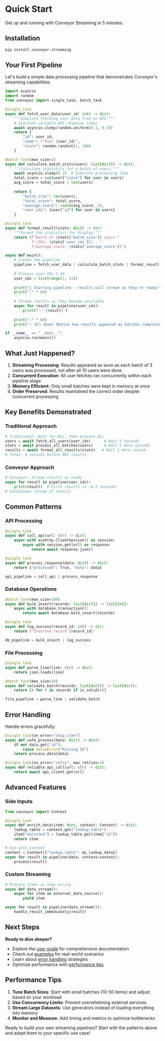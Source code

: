 # Quick Start

Get up and running with Conveyor Streaming in 5 minutes.

## Installation

```bash
pip install conveyor-streaming
```

## Your First Pipeline

Let's build a simple data processing pipeline that demonstrates Conveyor's streaming capabilities:

```python
import asyncio
import random
from conveyor import single_task, batch_task

@single_task
async def fetch_user_data(user_id: int) -> dict:
    """Simulate fetching user data from an API."""
    # Simulate variable API response times
    await asyncio.sleep(random.uniform(0.1, 0.5))
    return {
        "id": user_id,
        "name": f"User {user_id}",
        "score": random.randint(1, 100)
    }

@batch_task(max_size=3)
async def calculate_batch_stats(users: list[dict]) -> dict:
    """Calculate statistics for a batch of users."""
    await asyncio.sleep(0.1)  # Simulate processing time
    total_score = sum(user["score"] for user in users)
    avg_score = total_score / len(users)
    
    return {
        "batch_size": len(users),
        "total_score": total_score,
        "average_score": round(avg_score, 2),
        "user_ids": [user["id"] for user in users]
    }

@single_task
async def format_result(stats: dict) -> str:
    """Format the statistics for display."""
    return (f"Batch of {stats['batch_size']} users "
            f"(IDs: {stats['user_ids']}) - "
            f"Average score: {stats['average_score']}")

async def main():
    # Create the pipeline
    pipeline = fetch_user_data | calculate_batch_stats | format_result
    
    # Process user IDs 1-10
    user_ids = list(range(1, 11))
    
    print("🚀 Starting pipeline - results will stream as they're ready!")
    print("-" * 60)
    
    # Stream results as they become available
    async for result in pipeline(user_ids):
        print(f"✅ {result}")
    
    print("-" * 60)
    print("✨ All done! Notice how results appeared as batches completed.")

if __name__ == "__main__":
    asyncio.run(main())
```

## What Just Happened?

1. **Streaming Processing**: Results appeared as soon as each batch of 3 users was processed, not after all 10 users were done
2. **Concurrent Execution**: All user fetches ran concurrently within each pipeline stage
3. **Memory Efficient**: Only small batches were kept in memory at once
4. **Order Preserved**: Results maintained the correct order despite concurrent processing

## Key Benefits Demonstrated

### Traditional Approach
```python
# Traditional: Wait for ALL, then process ALL
users = await fetch_all_users(user_ids)      # Wait 5 seconds
stats = await process_all_batches(users)     # Wait 2 more seconds
results = await format_all_results(stats)   # Wait 1 more second
# Total: 8 seconds before ANY results
```

### Conveyor Approach
```python
# Conveyor: Stream results as ready
async for result in pipeline(user_ids):
    print(result)  # First results in ~0.3 seconds!
# Continuous stream of results
```

## Common Patterns

### API Processing
```python
@single_task
async def call_api(url: str) -> dict:
    async with aiohttp.ClientSession() as session:
        async with session.get(url) as response:
            return await response.json()

@single_task
async def process_response(data: dict) -> dict:
    return {"processed": True, "data": data}

api_pipeline = call_api | process_response
```

### Database Operations
```python
@batch_task(max_size=100)
async def bulk_insert(records: list[dict]) -> list[int]:
    async with database.transaction():
        return await database.bulk_insert(records)

@single_task
async def log_success(record_id: int) -> str:
    return f"Inserted record {record_id}"

db_pipeline = bulk_insert | log_success
```

### File Processing
```python
@single_task
async def parse_line(line: str) -> dict:
    return json.loads(line)

@batch_task(max_size=50)
async def validate_batch(records: list[dict]) -> list[dict]:
    return [r for r in records if is_valid(r)]

file_pipeline = parse_line | validate_batch
```

## Error Handling

Handle errors gracefully:

```python
@single_task(on_error="skip_item")
async def safe_process(data: dict) -> dict:
    if not data.get("id"):
        raise ValueError("Missing ID")
    return process_data(data)

@single_task(on_error="retry", max_retries=3)
async def reliable_api_call(url: str) -> dict:
    return await api_client.get(url)
```

## Advanced Features

### Side Inputs
```python
from conveyor import Context

@single_task
async def enrich_data(item: dict, context: Context) -> dict:
    lookup_table = context.get("lookup_table")
    item["enriched"] = lookup_table.get(item["id"])
    return item

# Use with context
context = Context({"lookup_table": my_lookup_data})
async for result in pipeline(data, context=context):
    process(result)
```

### Custom Streaming
```python
# Process items as they arrive
async def data_stream():
    async for item in external_data_source():
        yield item

async for result in pipeline(data_stream()):
    handle_result_immediately(result)
```

## Next Steps

**Ready to dive deeper?**

- Explore the [user guide](user-guide/index.md) for comprehensive documentation
- Check out [examples](examples/index.md) for real-world scenarios  
- Learn about [error handling](user-guide/error-handling.md) strategies
- Optimize performance with [performance tips](user-guide/performance.md)

## Performance Tips

1. **Tune Batch Sizes**: Start with small batches (10-50 items) and adjust based on your workload
2. **Use Concurrency Limits**: Prevent overwhelming external services
3. **Stream Large Datasets**: Use generators instead of loading everything into memory
4. **Monitor and Measure**: Add timing and metrics to optimize bottlenecks

Ready to build your own streaming pipelines? Start with the patterns above and adapt them to your specific use case!